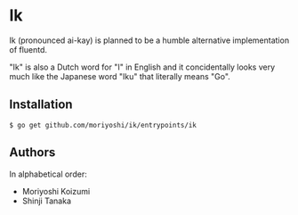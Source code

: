 Ik
==

Ik (pronounced ai-kay) is planned to be a humble alternative implementation of fluentd.

"Ik" is also a Dutch word for "I" in English and it concidentally looks very much like the Japanese word "Iku" that literally means "Go".

Installation
------------

```shell
$ go get github.com/moriyoshi/ik/entrypoints/ik
```

Authors
-------

In alphabetical order:

- Moriyoshi Koizumi
- Shinji Tanaka

